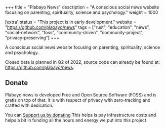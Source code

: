 +++
title = "Plabayo News"
description = "A conscious social news website focusing on parenting, spirituality, science and psychology."
weight = 1000

[extra]
status = "This project is in early development."
website = "https://github.com/plabayo/news"
tags = ["rust", "education", "news", "social-network", "foss", "community-driven", "community-project", "privacy-preserving"]
+++

A conscious social news website focusing on parenting, spirituality, science and psychology.

Closed beta is planned in Q2 of 2022, source code can already be found at: <https://github.com/plabayo/news>.

## Donate 

Plabayo news is developed Free and Open Source Software (FOSS) and is gratis on top of that.
It is with respect of privacy with zero-tracking and crafted with dedication.

You can [Support us by donating](https://liberapay.com/Plabayo)
This helps is pay infrastructure costs and helps a bit in funding all the
hours and energy we put into this project.
